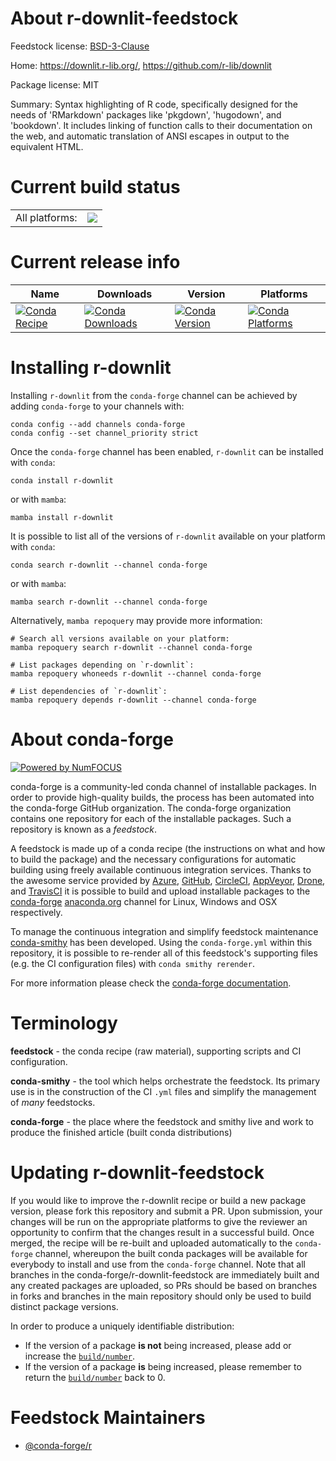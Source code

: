 About r-downlit-feedstock
=========================

Feedstock license: [BSD-3-Clause](https://github.com/conda-forge/r-downlit-feedstock/blob/main/LICENSE.txt)

Home: https://downlit.r-lib.org/, https://github.com/r-lib/downlit

Package license: MIT

Summary: Syntax highlighting of R code, specifically designed for the needs of 'RMarkdown' packages like 'pkgdown', 'hugodown', and 'bookdown'. It includes linking of function calls to their documentation on the web, and automatic translation of ANSI escapes in output to the equivalent HTML.

Current build status
====================


<table><tr><td>All platforms:</td>
    <td>
      <a href="https://dev.azure.com/conda-forge/feedstock-builds/_build/latest?definitionId=10652&branchName=main">
        <img src="https://dev.azure.com/conda-forge/feedstock-builds/_apis/build/status/r-downlit-feedstock?branchName=main">
      </a>
    </td>
  </tr>
</table>

Current release info
====================

| Name | Downloads | Version | Platforms |
| --- | --- | --- | --- |
| [![Conda Recipe](https://img.shields.io/badge/recipe-r--downlit-green.svg)](https://anaconda.org/conda-forge/r-downlit) | [![Conda Downloads](https://img.shields.io/conda/dn/conda-forge/r-downlit.svg)](https://anaconda.org/conda-forge/r-downlit) | [![Conda Version](https://img.shields.io/conda/vn/conda-forge/r-downlit.svg)](https://anaconda.org/conda-forge/r-downlit) | [![Conda Platforms](https://img.shields.io/conda/pn/conda-forge/r-downlit.svg)](https://anaconda.org/conda-forge/r-downlit) |

Installing r-downlit
====================

Installing `r-downlit` from the `conda-forge` channel can be achieved by adding `conda-forge` to your channels with:

```
conda config --add channels conda-forge
conda config --set channel_priority strict
```

Once the `conda-forge` channel has been enabled, `r-downlit` can be installed with `conda`:

```
conda install r-downlit
```

or with `mamba`:

```
mamba install r-downlit
```

It is possible to list all of the versions of `r-downlit` available on your platform with `conda`:

```
conda search r-downlit --channel conda-forge
```

or with `mamba`:

```
mamba search r-downlit --channel conda-forge
```

Alternatively, `mamba repoquery` may provide more information:

```
# Search all versions available on your platform:
mamba repoquery search r-downlit --channel conda-forge

# List packages depending on `r-downlit`:
mamba repoquery whoneeds r-downlit --channel conda-forge

# List dependencies of `r-downlit`:
mamba repoquery depends r-downlit --channel conda-forge
```


About conda-forge
=================

[![Powered by
NumFOCUS](https://img.shields.io/badge/powered%20by-NumFOCUS-orange.svg?style=flat&colorA=E1523D&colorB=007D8A)](https://numfocus.org)

conda-forge is a community-led conda channel of installable packages.
In order to provide high-quality builds, the process has been automated into the
conda-forge GitHub organization. The conda-forge organization contains one repository
for each of the installable packages. Such a repository is known as a *feedstock*.

A feedstock is made up of a conda recipe (the instructions on what and how to build
the package) and the necessary configurations for automatic building using freely
available continuous integration services. Thanks to the awesome service provided by
[Azure](https://azure.microsoft.com/en-us/services/devops/), [GitHub](https://github.com/),
[CircleCI](https://circleci.com/), [AppVeyor](https://www.appveyor.com/),
[Drone](https://cloud.drone.io/welcome), and [TravisCI](https://travis-ci.com/)
it is possible to build and upload installable packages to the
[conda-forge](https://anaconda.org/conda-forge) [anaconda.org](https://anaconda.org/)
channel for Linux, Windows and OSX respectively.

To manage the continuous integration and simplify feedstock maintenance
[conda-smithy](https://github.com/conda-forge/conda-smithy) has been developed.
Using the ``conda-forge.yml`` within this repository, it is possible to re-render all of
this feedstock's supporting files (e.g. the CI configuration files) with ``conda smithy rerender``.

For more information please check the [conda-forge documentation](https://conda-forge.org/docs/).

Terminology
===========

**feedstock** - the conda recipe (raw material), supporting scripts and CI configuration.

**conda-smithy** - the tool which helps orchestrate the feedstock.
                   Its primary use is in the construction of the CI ``.yml`` files
                   and simplify the management of *many* feedstocks.

**conda-forge** - the place where the feedstock and smithy live and work to
                  produce the finished article (built conda distributions)


Updating r-downlit-feedstock
============================

If you would like to improve the r-downlit recipe or build a new
package version, please fork this repository and submit a PR. Upon submission,
your changes will be run on the appropriate platforms to give the reviewer an
opportunity to confirm that the changes result in a successful build. Once
merged, the recipe will be re-built and uploaded automatically to the
`conda-forge` channel, whereupon the built conda packages will be available for
everybody to install and use from the `conda-forge` channel.
Note that all branches in the conda-forge/r-downlit-feedstock are
immediately built and any created packages are uploaded, so PRs should be based
on branches in forks and branches in the main repository should only be used to
build distinct package versions.

In order to produce a uniquely identifiable distribution:
 * If the version of a package **is not** being increased, please add or increase
   the [``build/number``](https://docs.conda.io/projects/conda-build/en/latest/resources/define-metadata.html#build-number-and-string).
 * If the version of a package **is** being increased, please remember to return
   the [``build/number``](https://docs.conda.io/projects/conda-build/en/latest/resources/define-metadata.html#build-number-and-string)
   back to 0.

Feedstock Maintainers
=====================

* [@conda-forge/r](https://github.com/conda-forge/r/)

